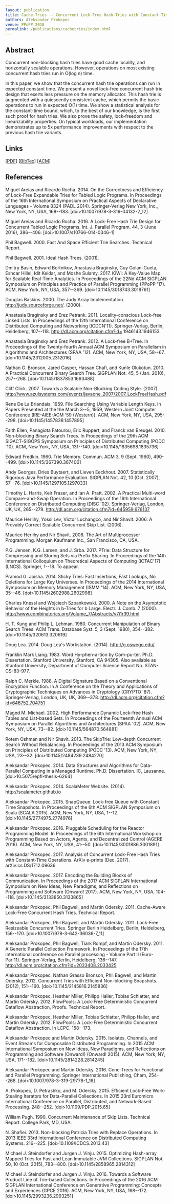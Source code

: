 ```yaml
---
layout: publication
title: Cache-Tries -- Concurrent Lock-Free Hash-Tries with Constant-Time Operations
authors: Aleksandar Prokopec
venue: PPoPP 2018
permalink: /publications/cachetries/index.html
---
```



## Abstract

Concurrent non-blocking hash tries
have good cache locality,
and horizontally scalable operations.
However, operations on most existing
concurrent hash tries run in O(log n) time.

In this paper,
we show that the concurrent hash trie operations
can run in expected constant time.
We present a novel lock-free concurrent hash trie design
that exerts less pressure on the memory allocator.
This hash trie is augmented with a quiescently consistent cache,
which permits the basic operations to run in expected O(1) time.
We show a statistical analysis for the constant-time bound,
which, to the best of our knowledge,
is the first such proof for hash tries.
We also prove the safety, lock-freedom and linearizability properties.
On typical workloads,
our implementation demonstrates up to 5x performance improvements
with respect to the previous hash trie variants.


## Links

\[[PDF](/resources/docs/p137-prokopec.pdf)\]
\[[BibTex](/resources/docs/bibtex/cachetries.bib)\]
\[[ACM](https://dl.acm.org/citation.cfm?id=3178498)\]


## References

Miguel Areias and Ricardo Rocha. 2014. On the Correctness and Efficiency of Lock-Free Expandable Tries for Tabled Logic Programs. In Proceedings of the 16th International Symposium on Practical Aspects of Declarative Languages - Volume 8324 (PADL 2014). Springer-Verlag New York, Inc., New York, NY, USA, 168--183.  [doi>10.1007/978-3-319-04132-2_12]
 	
Miguel Areias and Ricardo Rocha. 2016. A Lock-Free Hash Trie Design for Concurrent Tabled Logic Programs. Int. J. Parallel Program. 44, 3 (June 2016), 386--406.  [doi>10.1007/s10766-014-0346-1]
 	
Phil Bagwell. 2000. Fast And Space Efficient Trie Searches. Technical Report.
 	
Phil Bagwell. 2001. Ideal Hash Trees. (2001).
 	
Dmitry Basin, Edward Bortnikov, Anastasia Braginsky, Guy Golan-Gueta, Eshcar Hillel, Idit Keidar, and Moshe Sulamy. 2017. KiWi: A Key-Value Map for Scalable Real-Time Analytics. In Proceedings of the 22Nd ACM SIGPLAN Symposium on Principles and Practice of Parallel Programming (PPoPP '17). ACM, New York, NY, USA, 357--369.  [doi>10.1145/3018743.3018761]
 	
Douglas Baskins. 2000. The Judy Array Implementation. http://judy.sourceforge.net/. (2000).
 	
Anastasia Braginsky and Erez Petrank. 2011. Locality-conscious Lock-free Linked Lists. In Proceedings of the 12th International Conference on Distributed Computing and Networking (ICDCN'11). Springer-Verlag, Berlin, Heidelberg, 107--118. http://dl.acm.org/citation.cfm?id= 1946143.1946153
 	
Anastasia Braginsky and Erez Petrank. 2012. A Lock-free B+Tree. In Proceedings of the Twenty-fourth Annual ACM Symposium on Parallelism in Algorithms and Architectures (SPAA '12). ACM, New York, NY, USA, 58--67.  [doi>10.1145/2312005.2312016]
 	
Nathan G. Bronson, Jared Casper, Hassan Chafi, and Kunle Olukotun. 2010. A Practical Concurrent Binary Search Tree. SIGPLAN Not. 45, 5 (Jan. 2010), 257--268.  [doi>10.1145/1837853.1693488]
 	
Cliff Click. 2007. Towards a Scalable Non-Blocking Coding Style. (2007). http://www.azulsystems.com/events/javaone_2007/2007_LockFreeHash.pdf
 	
Rene De La Briandais. 1959. File Searching Using Variable Length Keys. In Papers Presented at the the March 3--5, 1959, Western Joint Computer Conference (IRE-AIEE-ACM '59 (Western)). ACM, New York, NY, USA, 295--298.  [doi>10.1145/1457838.1457895]

Faith Ellen, Panagiota Fatourou, Eric Ruppert, and Franck van Breugel. 2010. Non-blocking Binary Search Trees. In Proceedings of the 29th ACM SIGACT-SIGOPS Symposium on Principles of Distributed Computing (PODC '10). ACM, New York, NY, USA, 131--140.  [doi>10.1145/1835698.1835736]
 	
Edward Fredkin. 1960. Trie Memory. Commun. ACM 3, 9 (Sept. 1960), 490--499.  [doi>10.1145/367390.367400]
 	
Andy Georges, Dries Buytaert, and Lieven Eeckhout. 2007. Statistically Rigorous Java Performance Evaluation. SIGPLAN Not. 42, 10 (Oct. 2007), 57--76.  [doi>10.1145/1297105.1297033]
 	
Timothy L. Harris, Keir Fraser, and Ian A. Pratt. 2002. A Practical Multi-word Compare-and-Swap Operation. In Proceedings of the 16th International Conference on Distributed Computing (DISC '02). Springer-Verlag, London, UK, UK, 265--279. http://dl.acm.org/citation.cfm7id=645959.676137
 	
Maurice Herlihy, Yossi Lev, Victor Luchangco, and Nir Shavit. 2006. A Provably Correct Scalable Concurrent Skip List. (2006).
 	
Maurice Herlihy and Nir Shavit. 2008. The Art of Multiprocessor Programming. Morgan Kaufmann Inc., San Francisco, CA, USA.
 	
P.G. Jensen, K.G. Larsen, and J. Srba. 2017. PTrie: Data Structure for Compressing and Storing Sets via Prefix Sharing. In Proceedings of the 14th International Colloquium on Theoretical Aspects of Computing (ICTAC'17) (LNCS). Springer, 1--18. To appear.
 	
Pramod G. Joisha. 2014. Sticky Tries: Fast Insertions, Fast Lookups, No Deletions for Large Key Universes. In Proceedings of the 2014 International Symposium on Memory Management (ISMM '14). ACM, New York, NY, USA, 35--46.  [doi>10.1145/2602988.2602998]
	
Charles Knessl and Wojciech Szpankowski. 2000. A Note on the Asymptotic Behavior of the Heights in b-Tries for b Large. Electr. J. Comb. 7 (2000). http://www.combinatorics.org/Volume_7/Abstracts/v7i1r39.html
 	
H. T. Kung and Philip L. Lehman. 1980. Concurrent Manipulation of Binary Search Trees. ACM Trans. Database Syst. 5, 3 (Sept. 1980), 354--382.  [doi>10.1145/320613.320619]
 	
Doug Lea. 2014. Doug Lea's Workstation. (2014). http://g.oswego.edu/
 	
Franklin Mark Liang. 1983. Word Hy-phen-a-tion by Com-pu-ter. Ph.D. Dissertation. Stanford University, Stanford, CA 94305. Also available as Stanford University, Department of Computer Science Report No. STAN-CS-83-977.
 	
Ralph C. Merkle. 1988. A Digital Signature Based on a Conventional Encryption Function. In A Conference on the Theory and Applications of Cryptographic Techniques on Advances in Cryptology (CRYPTO '87). Springer-Verlag, London, UK, UK, 369--378. http://dl.acm.org/citation.cfm?id=646752.704751
 	
Maged M. Michael. 2002. High Performance Dynamic Lock-free Hash Tables and List-based Sets. In Proceedings of the Fourteenth Annual ACM Symposium on Parallel Algorithms and Architectures (SPAA '02). ACM, New York, NY, USA, 73--82.  [doi>10.1145/564870.564881]
	
Rotem Oshman and Nir Shavit. 2013. The SkipTrie: Low-depth Concurrent Search Without Rebalancing. In Proceedings of the 2013 ACM Symposium on Principles of Distributed Computing (PODC '13). ACM, New York, NY, USA, 23--32.  [doi>10.1145/2484239.2484270]
 	
Aleksandar Prokopec. 2014. Data Structures and Algorithms for Data-Parallel Computing in a Managed Runtime. Ph.D. Dissertation. IC, Lausanne.  [doi>10.5075/epfl-thesis-6264]
 	
Aleksandar Prokopec. 2014. ScalaMeter Website. (2014). http://scalameter.github.io
 	
Aleksandar Prokopec. 2015. SnapQueue: Lock-free Queue with Constant Time Snapshots. In Proceedings of the 6th ACM SIGPLAN Symposium on Scala (SCALA 2015). ACM, New York, NY, USA, 1--12.  [doi>10.1145/2774975.2774976]
 	
Aleksandar Prokopec. 2016. Pluggable Scheduling for the Reactor Programming Model. In Proceedings of the 6th International Workshop on Programming Based on Actors, Agents, and Decentralized Control (AGERE 2016). ACM, New York, NY, USA, 41--50.  [doi>10.1145/3001886.3001891]
 	
Aleksandar Prokopec. 2017. Analysis of Concurrent Lock-Free Hash Tries with Constant-Time Operations. ArXiv e-prints (Dec. 2017). arXiv:cs.DS/1712.09636
 	
Aleksandar Prokopec. 2017. Encoding the Building Blocks of Communication. In Proceedings of the 2017 ACM SIGPLAN International Symposium on New Ideas, New Paradigms, and Reflections on Programming and Software (Onward! 2017). ACM, New York, NY, USA, 104--118.  [doi>10.1145/3133850.3133865]
 	
Aleksandar Prokopec, Phil Bagwell, and Martin Odersky. 2011. Cache-Aware Lock-Free Concurrent Hash Tries. Technical Report.
 	
Aleksandar Prokopec, Phil Bagwell, and Martin Odersky. 2011. Lock-Free Resizeable Concurrent Tries. Springer Berlin Heidelberg, Berlin, Heidelberg, 156--170.  [doi>10.1007/978-3-642-36036-7_11]
 	
Aleksandar Prokopec, Phil Bagwell, Tiark Rompf, and Martin Odersky. 2011. A Generic Parallel Collection Framework. In Proceedings of the 17th international conference on Parallel processing - Volume Part II (Euro-Par'11). Springer-Verlag, Berlin, Heidelberg, 136--147. http://dl.acm.org/citation.cfm?id=2033408.2033425
 	
Aleksandar Prokopec, Nathan Grasso Bronson, Phil Bagwell, and Martin Odersky. 2012. Concurrent Tries with Efficient Non-blocking Snapshots. (2012), 151--160.  [doi>10.1145/2145816.2145836]
 	
Aleksandar Prokopec, Heather Miller, Philipp Haller, Tobias Schlatter, and Martin Odersky. 2012. FlowPools: A Lock-Free Deterministic Concurrent Dataflow Abstraction, Proofs. Technical Report.
 	
Aleksandar Prokopec, Heather Miller, Tobias Schlatter, Philipp Haller, and Martin Odersky. 2012. FlowPools: A Lock-Free Deterministic Concurrent Dataflow Abstraction. In LCPC. 158--173.
 	
Aleksandar Prokopec and Martin Odersky. 2015. Isolates, Channels, and Event Streams for Composable Distributed Programming. In 2015 ACM International Symposium on New Ideas, New Paradigms, and Reflections on Programming and Software (Onward!) (Onward! 2015). ACM, New York, NY, USA, 171--182.  [doi>10.1145/2814228.2814245]
 	
Aleksandar Prokopec and Martin Odersky. 2016. Conc-Trees for Functional and Parallel Programming. Springer International Publishing, Cham, 254--268.  [doi>10.1007/978-3-319-29778-1_16]
 	
A. Prokopec, D. Petrashko, and M. Odersky. 2015. Efficient Lock-Free Work-Stealing Iterators for Data-Parallel Collections. In 2015 23rd Euromicro International Conference on Parallel, Distributed, and Network-Based Processing. 248--252.  [doi>10.1109/PDP.2015.65]
 	
William Pugh. 1990. Concurrent Maintenance of Skip Lists. Technical Report. College Park, MD, USA.
 	
N. Shafiei. 2013. Non-blocking Patricia Tries with Replace Operations. In 2013 IEEE 33rd International Conference on Distributed Computing Systems. 216--225.  [doi>10.1109/ICDCS.2013.43]
 	
Michael J. Steindorfer and Jurgen J. Vinju. 2015. Optimizing Hash-array Mapped Tries for Fast and Lean Immutable JVM Collections. SIGPLAN Not. 50, 10 (Oct. 2015), 783--800.  [doi>10.1145/2858965.2814312]
 	
Michael J. Steindorfer and Jurgen J. Vinju. 2016. Towards a Software Product Line of Trie-based Collections. In Proceedings of the 2016 ACM SIGPLAN International Conference on Generative Programming: Concepts and Experiences (GPCE 2016). ACM, New York, NY, USA, 168--172.  [doi>10.1145/2993236.2993251]
